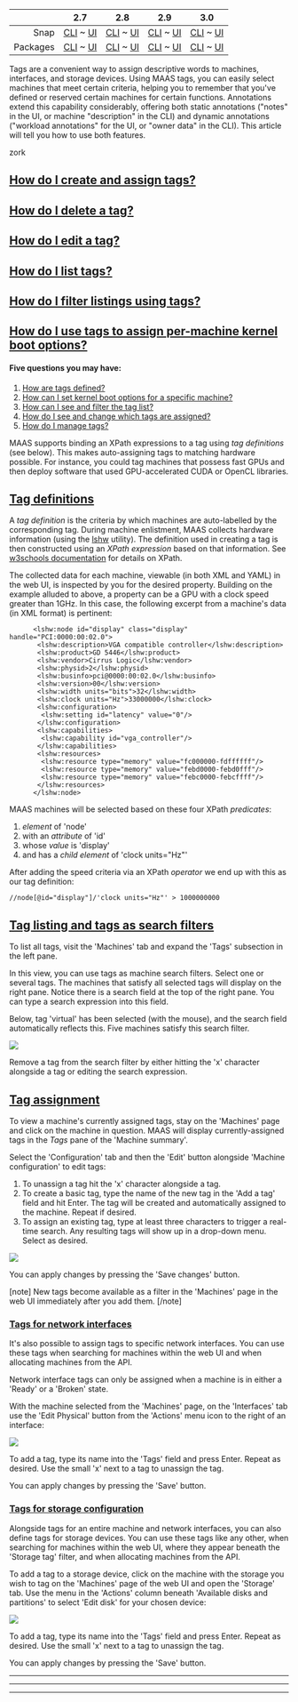 ||2.7|2.8|2.9|3.0|
|-----:|:-----:|:-----:|:-----:|:-----:|
Snap|[CLI](/t/maas-tags-snap-2-7-cli/2886) ~ [UI](/t/maas-tags-snap-2-7-ui/2887)|[CLI](/t/maas-tags-snap-2-8-cli/2888) ~ [UI](/t/maas-tags-snap-2-8-ui/2889)|[CLI](/t/maas-tags-snap-2-9-cli/2890) ~ [UI](/t/maas-tags-snap-2-9-ui/2891)|[CLI](/t/maas-tags-snap-3-0-cli/4021) ~ [UI](/t/maas-tags-snap-3-0-ui/4022)|
Packages|[CLI](/t/maas-tags-deb-2-7-cli/2892) ~ [UI](/t/maas-tags-deb-2-7-ui/2893)|[CLI](/t/maas-tags-deb-2-8-cli/2894) ~ [UI](/t/maas-tags-deb-2-8-ui/2895)|[CLI](/t/maas-tags-deb-2-9-cli/2896) ~ [UI](/t/maas-tags-deb-2-9-ui/2897)|[CLI](/t/maas-tags-deb-3-0-cli/4023) ~ [UI](/t/maas-tags-deb-3-0-ui/4024)|

Tags are a convenient way to assign descriptive words to machines, interfaces, and storage devices. Using MAAS tags, you can easily select machines that meet certain criteria, helping you to remember that you've defined or reserved certain machines for certain functions.  Annotations extend this capability considerably, offering both static annotations ("notes" in the UI, or machine "description" in the CLI) and dynamic annotations ("workload annotations" for the UI, or "owner data" in the CLI).   This article will tell you how to use both features.

<!-- snap-2-7-ui snap-2-8-ui snap-2-9-ui deb-2-7-ui deb-2-8-ui deb-2-9-ui snap-3-0-ui deb-3-0-ui 
This article will show you how to:

* [Work with tags](#heading--work-with-tags)
* [Work with annotations](#heading--work-with-annotations)

For convenience, each of the headings is hyperlinked for bookmarking.

<a href="#heading--work-with-tags"><h2 id="heading--work-with-tags">Work with tags</h2></a>

When working with tags, there are some universal rules that you need to follow:

1. Tag names can include any combination of alphabetic letters (a-zA-Z), numbers (0-9), dashes (-) and underscores (_).
2. Tag names can be a maximum of 256 characters in length.
3. Tag names *cannot* include spaces.

This section will show you how to:

* [Work with virtual/machine tags](#heading--work-with-virtual-slash-machine-tags)
* [Work with controller tags](#heading--work-with-controller-tags)
* [Work with device tags](#heading--work-with-device-tags)
* [Work with storage tags](#heading--work-with-storage-tags)
* [Work with network tags](#heading--work-with-network-tags)
* [Work with node tags](#heading--work-with-node-tags)

For convenience, each of the headings is hyperlinked for bookmarking.

<a href="#heading--work-with-virtual-slash-machine-tags"><h3 id="heading--work-with-virtual-slash-machine-tags">Work with virtual/machine tags</h3></a>

This section will show you how to:

* [Create tags with built-in kernel options](#heading--create-tags-with-built-in-kernel-options)
* [Create/assign machine tags](#heading--create-slash-assign-machine-tags)
* [Remove/delete machine tags](#heading--remove-slash-delete-machine-tags)
* [List virtual/machine tags](#heading--list-virtual-slash-machine-tags)
* [List VM host tags](#heading--list-virtual-machine-host-tags)
* [View virtual/machine tags](#heading--view-virtual-slash-machine-tags)
* [View VM host tags](#heading--view-virtual-machine-host-tags)

For convenience, each of the headings is hyperlinked for bookmarking.

<a href="#heading--create-tags-with-built-in-kernel-options"><h4 id="heading--create-tags-with-built-in-kernel-options">Create tags with built-in kernel options</h4></a>

To create tags with built-in kernel options, you must use the MAAS CLI.  See the section [link] in the CLI version of this article.

<a href="#heading--create-slash-assign-machine-tags"><h4 id="heading--create-slash-assign-machine-tags">Create/assign machine tags</h4></a>

<a href="#heading--remove-slash-delete-machine-tags"><h4 id="heading--remove-slash-delete-machine-tags">Remove/delete machine tags</h4></a>

<a href="#heading--list-virtual-slash-machine-tags"><h4 id="heading--list-virtual-slash-machine-tags">List virtual/machine tags</h4></a>

<a href="#heading--list-virtual-machine-host-tags"><h4 id="heading--list-virtual-machine-host-tags">List VM host tags</h4></a>

<a href="#heading--view-virtual-slash-machine-tags"><h4 id="heading--view-virtual-slash-machine-tags">View virtual/machine tags</h4></a>

<a href="#heading--view-virtual-machine-host-tags"><h4 id="heading--view-virtual-machine-host-tags">View VM host tags</h4></a>

<a href="#heading--work-with-controller-tags"><h3 id="heading--work-with-controller-tags">Work with controller tags</h3></a>

This section will show you how to:

* [Create/assign controller tags](#heading--create-slash-assign-controller-tags)
* [Remove/delete controller tags](#heading--remove-slash-delete-controller-tags)
* [List controller tags](#heading--list-controller-tags)
* [View controller tags](#heading--view-controller-tags)

For convenience, each of the headings is hyperlinked for bookmarking.

<a href="#heading--create-slash-assign-controller-tags"><h4 id="heading--create-slash-assign-controller-tags">Create/assign controller tags></h4></a>

<a href="#heading--remove-slash-delete-controller-tags"><h4 id="heading--remove-slash-delete-controller-tags">Remove/delete controller tags</h4></a>

<a href="#heading--list-controller-tags"><h4 id="heading--list-controller-tags">List controller tags</h4></a>

<a href="#heading--view-controller-tags"><h4 id="heading--view-controller-tags">View controller tags
</h4></a>

<a href="#heading--work-with-device-tags"><h3 id="heading--work-with-device-tags">Work with device tags</h3></a>

This section will show you how to:

* [Create/assign device tags](#heading--create-slash-assign-device-tags)
* [Remove/delete device tags](#heading--remove-slash-delete-device-tags)
* [List device tags](#heading--list-device-tags)
* [View device tags](#heading--view-device-tags)

For convenience, each of the headings is hyperlinked for bookmarking.

<a href="#heading--create-slash-assign-device-tags"><h4 id="heading--create-slash-assign-device-tags">Create/assign device tags></h4></a>

<a href="#heading--remove-slash-delete-device-tags"><h4 id="heading--remove-slash-delete-device-tags">Remove/delete device tags</h4></a>

<a href="#heading--list-device-tags"><h4 id="heading--list-device-tags">List device tags</h4></a>

<a href="#heading--view-device-tags"><h4 id="heading--view-device-tags">View device tags
</h4></a>

<a href="#heading--work-with-storage-tags"><h3 id="heading--work-with-storage-tags">Work with storage tags</h3></a>

This section will show you how to:

* [Work with block device tags](#heading--work-with-block-device-tags)
* [Work with partition tags](#heading--work-with-partition-tags)

For convenience, each of the headings is hyperlinked for bookmarking.

<a href="#heading--work-with-block-device-tags"><h4 id="heading--work-with-block-device-tags">Work with block device tags</h4></a>

This section will show you how to:

* [Create/assign block device tags](#heading--create-slash-assign-block-device-tags)
* [Remove/delete block device tags](#heading--remove-slash-delete-block-device-tags)
* [List block device tags](#heading--list-block-device-tags)
* [View block device tags](#heading--view-block-device-tags)

For convenience, each of the headings is hyperlinked for bookmarking.

<a href="#heading--create-slash-assign-block-device-tags"><h5 id="heading--create-slash-assign-block-device-tags">Create/assign block device tags</h5></a>

<a href="#heading--remove-slash-delete-block-device-tags"><h5 id="heading--remove-slash-delete-block-device-tags">Remove/delete block device tags</h5></a>

<a href="#heading--list-block-device-tags"><h5 id="heading--list-block-device-tags">List block device tags</h5></a>

<a href="#heading--view-block-device-tags"><h5 id="heading--view-block-device-tags">View block device tags</h5></a>

<a href="#heading--work-with-partition-tags"><h4 id="heading--work-with-partition-tags">Work with partition tags</h4></a>

This section will show you how to:

* [Create/assign partition tags](#heading--create-slash-assign-partition-tags)
* [Remove/delete partition tags](#heading--remove-slash-delete-partition-tags)
* [List partition tags](#heading--list-partition-tags)
* [View partition tags](#heading--view-partition-tags)

For convenience, each of the headings is hyperlinked for bookmarking.

<a href="#heading--create-slash-assign-partition-tags"><h5 id="heading--create-slash-assign-partition-tags">Create/assign partition tags</h5></a>

<a href="#heading--remove-slash-delete-partition-tags"><h5 id="heading--remove-slash-delete-partition-tags">Remove/delete partition tags</h5></a>

<a href="#heading--list-partition-tags"><h5 id="heading--list-partition-tags">List partition tags</h5></a>

<a href="#heading--view-partition-tags"><h5 id="heading--view-partition-tags">View partition tags</h5></a>

<a href="#heading--work-with-network-tags"><h3 id="heading--work-with-network-tags">Work with network tags</h3></a>

This section will show you how to:

* [Create/assign network interface tags](#heading--create-slash-assign-network-interface-tags)
* [Remove/delete network interface tags](#heading--remove-slash-delete-network-interface-tags)
* [List network interface tags](#heading--list-network-interface-tags)
* [View network interface tags](#heading--view-network-interface-tags)

For convenience, each of the headings is hyperlinked for bookmarking.

<a href="#heading--create-slash-assign-network-interface-tags"><h4 id="heading--create-slash-assign-network-interface-tags">Create/assign network interface tags</h4></a>

<a href="#heading--remove-slash-delete-network-interface-tags"><h4 id="heading--remove-slash-delete-network-interface-tags">Remove/delete network interface tags</h4></a>

<a href="#heading--list-network-interface-tags"><h4 id="heading--list-network-interface-tags">List network interface tags</h4></a>

<a href="#heading--view-network-interface-tags"><h4 id="heading--view-network-interface-tags">View network interface tags</h4></a>

<a href="#heading--work-with-node-tags"><h3 id="heading--work-with-node-tags">Work with node tags</h3></a>

You can only manipulate node tags via the MAAS CLI.  Please see the [CLI version](link) of this page for details.

<a href="#heading--work-with-annotations"><h2 id="heading--work-with-annotations">Work with annotations</h2></a>

This section will show you how to:

* [Work with static annotations](#heading--work-with-static-annotations)
* [Work with dynamic (workload) annotations](#heading--work-with-dynamic-workload-annotations)

For convenience, each of the headings is hyperlinked for bookmarking.

<a href="#heading--work-with-static-annotations"><h3 id="heading--work-with-static-annotations">Work with static annotations</h3></a>

Static annotations are referred to as "Notes" in the MAAS Web UI.  This section will teach you how to:

* [Add/assign static annotations (notes) to machines](#heading--add-slash-assign-notes-to-machines)
* [Remove/delete static annotations (notes) from machines](#heading--remove-slash-delete-notes-from-machines)
* [View static annotations (notes) for a machine](#heading--view-notes-for-a-machine)
* [List static annotations (notes) for machines](#heading--list-notes-for-machines)

For convenience, each of the headings is hyperlinked for bookmarking.


<a href="#heading--add-slash-assign-notes-to-machines"><h4 id="heading--add-slash-assign-notes-to-machines">Add/assign static annotations (notes) to machines</h4></a>

<a href="#heading--remove-slash-delete-notes-from-machines"><h4 id="heading--remove-slash-delete-notes-from-machines">Remove/delete static annotations (notes) from machines</h4></a>

<a href="#heading--view-notes-for-a-machine"><h4 id="heading--view-notes-for-a-machine">View static annotations (notes) for a machine</h4></a>

<a href="#heading--list-notes-for-machines"><h4 id="heading--list-notes-for-machines">List static annotations (notes) for machines</h4></a>

You can only list static annotations for multiple machines using the MAAS CLI. Please refer to the [MAAS CLI] version of this page for details.

snap-2-7-ui snap-2-8-ui snap-2-9-ui deb-2-7-ui deb-2-8-ui deb-2-9-ui snap-3-0-ui deb-3-0-ui  -->

<!-- snap-2-7-ui snap-2-8-ui snap-2-9-ui deb-2-7-ui deb-2-8-ui deb-2-9-ui 
<a href="#heading--work-with-dynamic-workload-annotations"><h3 id="heading--work-with-dynamic-workload-annotations">Work with dynamic (workload) annotations</h3></a>

Dynamic (workload) annotations are only available in the CLI.  See the [CLI version of this page](link) for detailed instructions.
 snap-2-7-ui snap-2-8-ui snap-2-9-ui deb-2-7-ui deb-2-8-ui deb-2-9-ui -->

<!-- snap-3-0-ui snap-3-0-ui
<a href="#heading--work-with-dynamic-workload-annotations"><h3 id="heading--work-with-dynamic-workload-annotations">Work with dynamic (workload) annotations</h3></a>
 snap-3-0-ui snap-3-0-ui -->


<!-- snap-2-7-cli snap-2-8-cli snap-2-9-cli deb-2-7-cli deb-2-8-cli deb-2-9-cli snap-3-0-cli deb-3-0-cli 
This article will show you how to:

* [Work with tags](#heading--work-with-tags)
* [Work with annotations](#heading--work-with-annotations)

Please see the explanation, tec ref, tutorial, etc....
For convenience, each of the headings is hyperlinked for bookmarking.

<a href="#heading--work-with-tags"><h2 id="heading--work-with-tags">Work with tags</h2></a>

With the MAAS CLI, creating and assigning tags are two distinct operations -- unlike the UI, where they are essentially part of the same operation.  On the other hand, the CLI affords more flexilibity, as it's possible to add tags to some entities and remove them from others in the same command line invocation.

When working with tags, there are some universal rules that you need to follow:

1. Tag names can include any combination of alphabetic letters (a-zA-Z), numbers (0-9), dashes (-) and underscores (_).
2. Tag names can be a maximum of 256 characters in length.
3. Tag names *cannot* include spaces.

This section will show you how to:

* [Work with machine tags](#heading--work-with-machine-tags)
* [Work with virtual machine tags](#heading--work-with-virtual-machine-tags)
* [Work with region controller tags](#heading--work-with-region-controller-tags)
* [Work with rack controller tags](#heading--work-with-rack-controller-tags)
* [Work with device tags](#heading--work-with-device-tags)
* [Work with storage tags](#heading--work-with-storage-tags)
* [Work with network tags](#heading--work-with-network-tags)
* [Work with node tags](#heading--work-with-node-tags)

For convenience, each of the headings is hyperlinked for bookmarking.

<a href="#heading--work-with-machine-tags"><h3 id="heading--work-with-machine-tags">Work with machine tags</h3></a>

This section will show you how to:

* [Create machine tags](#heading--create-machine-tags)
* [Create machine tags with built-in kernel options](#heading--create-machine-tags-with-kernel-options)
* [Assign machine tags to machines](#heading--assign-machine-tags-to-machines)
* [Remove machine tags from machines](#heading--remove-machine-tags-from-machines)
* [List machine tags for many machines](#heading--list-machine-tags-for-many-machines)
* [View machine tags for one machine](#heading--view-machine-tags)

For convenience, each of the headings is hyperlinked for bookmarking.

<a href="#heading--create-machine-tags)"><h4 id="heading--create-machine-tags)">Create machine tags</h4></a>

You can create a machine MAAS tag with the following command:

```bash
maas $PROFILE tags create name=$NAME
```

This command has [additional options](/t/maas-projects-tech-ref/nnnn#heading--create-machine-tags).

<a href="#heading--create-machine-tags-with-kernel-options)"><h4 id="heading--create-machine-tags-with-kernel-options)">Create machine tags with built-in kernel options</h4></a>

To specify [kernel boot options](/t/maas-projects-tech-reference/nnnn#heading--tags-and-kernel-parameters) for an individual machine, first create a tag:

``` bash
maas $PROFILE tags create name='$TAG_NAME' \
    comment='$COMMENT' kernel_opts='$KERNEL_OPTIONS'
```

For example:

``` bash
maas $PROFILE tags create name='nomodeset' \
    comment='nomodeset kernel option' kernel_opts='nomodeset vga'
```

You will then [assign the tag](#heading--assign-machine-tags-to-machines) to one or more machines.

<a href="#heading--assign-machine-tags-to-machines"><h4 id="heading--assign-machine-tags-to-machines">Assign machine tags to machines</h4></a>

To assign a tag to a machine, use the `update-nodes` command of the `tag` object, like this:

``` bash
maas $PROFILE tag update-nodes $TAG_NAME add=$SYSTEM_ID
```

You can add tags to more than one machine by specifying more than one `add=` clause:

``` bash
maas $PROFILE tag update-nodes $TAG_NAME add=$SYSTEM_ID1 add=$SYSTEM_ID2
```

You can also add and remove tags in the same invocation:

``` bash
maas $PROFILE tag update-nodes $TAG_NAME add=$SYSTEM_ID1 remove=$SYSTEM_ID2
```

This command has [additional options, examples, and specific error messages](/t/maas-projects-tech-reference/nnnn#tag-update-nodes).

<a href="#heading--remove-machine-tags-from-machines"><h4 id="heading--remove-machine-tags-from-machines">Remove machine tags from machines</h4></a>

To remove a tag to a machine, use the `update-nodes` command of the `tag` object, like this:

``` bash
maas $PROFILE tag update-nodes $TAG_NAME remove=$SYSTEM_ID
```

You can remove the tag to more than one machine by specifying more than one `remove=` clause:

``` bash
maas $PROFILE tag update-nodes $TAG_NAME remove=$SYSTEM_ID1 remove=$SYSTEM_ID2
```

You can also add and remove tags in the same invocation:

``` bash
maas $PROFILE tag update-nodes $TAG_NAME remove=$SYSTEM_ID1 add=$SYSTEM_ID2
```

This command has [additional options, examples, and specific error messages](/t/maas-projects-tech-reference/nnnn#tag-update-nodes).

<a href="#heading--list-machine-tags-for-many-machines"><h4 id="heading--list-machine-tags-for-many-machines">List machine tags for many machines</h4></a>

To list machine tags for multiple machines:

```bash
maas admin machines read | jq -r '(["hostname","sysid","machine_tags"]|(.,map(length*"-"))),(.[]|[.hostname,.system_id,.tag_names[]]) | @tsv' | column -t
```

<a href="#heading--view-machine-tags"><h4 id="heading--view-machine-tags">View machine tags for one machine</h4></a>

To view the machine tags for one machine, enter the following command:

```bash
maas admin machine read xn8taa | jq -r '(["hostname","sysid","machine_tags"]|(.,map(length*"-"))),([.hostname,.system_id,.tag_names[]]) | @tsv' | column -t
```

<a href="#heading--work-with-virtual-machine-tags"><h3 id="heading--work-with-virtual-machine-tags">Work with virtual machine tags</h3></a>

<a href="#heading--work-with-region-controller-tags"><h3 id="heading--work-with-region-controller-tags">Work with region controller tags</h3></a>

<a href="#heading--work with-rack-controller-tags"><h3 id="heading--work with-rack-controller-tags">Work with rack controller tags</h3></a>

<a href="#heading--work-with-device-tags"><h3 id="heading--work-with-device-tags">Work with device tags</h3></a>

This section will show you how to:

* [Create/assign device tags](#heading--create-slash-assign-device-tags)
* [Remove/delete device tags](#heading--remove-slash-delete-device-tags)
* [List device tags](#heading--list-device-tags)
* [View device tags](#heading--view-device-tags)

For convenience, each of the headings is hyperlinked for bookmarking.

<a href="#heading--create-slash-assign-device-tags"><h4 id="heading--create-slash-assign-device-tags">Create/assign device tags></h4></a>

<a href="#heading--remove-slash-delete-device-tags"><h4 id="heading--remove-slash-delete-device-tags">Remove/delete device tags</h4></a>

<a href="#heading--list-device-tags"><h4 id="heading--list-device-tags">List device tags</h4></a>

<a href="#heading--view-device-tags"><h4 id="heading--view-device-tags">View device tags
</h4></a>

<a href="#heading--work-with-storage-tags"><h3 id="heading--work-with-storage-tags">Work with storage tags</h3></a>


This section will show you how to:

* [Work with block device tags](#heading--work-with-block-device-tags)
* [Work with partition tags](#heading--work-with-partition-tags)

For convenience, each of the headings is hyperlinked for bookmarking.

<a href="#heading--work-with-block-device-tags"><h4 id="heading--work-with-block-device-tags">Work with block device tags</h4></a>

This section will show you how to:

* [Create/assign block device tags](#heading--create-slash-assign-block-device-tags)
* [Remove/delete block device tags](#heading--remove-slash-delete-block-device-tags)
* [List block device tags](#heading--list-block-device-tags)
* [View block device tags](#heading--view-block-device-tags)

For convenience, each of the headings is hyperlinked for bookmarking.

<a href="#heading--create-slash-assign-block-device-tags"><h5 id="heading--create-slash-assign-block-device-tags">Create/assign block device tags</h5></a>

<a href="#heading--remove-slash-delete-block-device-tags"><h5 id="heading--remove-slash-delete-block-device-tags">Remove/delete block device tags</h5></a>

<a href="#heading--list-block-device-tags"><h5 id="heading--list-block-device-tags">List block device tags</h5></a>

<a href="#heading--view-block-device-tags"><h5 id="heading--view-block-device-tags">View block device tags</h5></a>

<a href="#heading--work-with-partition-tags"><h4 id="heading--work-with-partition-tags">Work with partition tags</h4></a>

This section will show you how to:

* [Create/assign partition tags](#heading--create-slash-assign-partition-tags)
* [Remove/delete partition tags](#heading--remove-slash-delete-partition-tags)
* [List partition tags](#heading--list-partition-tags)
* [View partition tags](#heading--view-partition-tags)

For convenience, each of the headings is hyperlinked for bookmarking.

<a href="#heading--create-slash-assign-partition-tags"><h5 id="heading--create-slash-assign-partition-tags">Create/assign partition tags</h5></a>

<a href="#heading--remove-slash-delete-partition-tags"><h5 id="heading--remove-slash-delete-partition-tags">Remove/delete partition tags</h5></a>

<a href="#heading--list-partition-tags"><h5 id="heading--list-partition-tags">List partition tags</h5></a>

<a href="#heading--view-partition-tags"><h5 id="heading--view-partition-tags">View partition tags</h5></a>

<a href="#heading--work-with-network-tags"><h3 id="heading--work-with-network-tags">Work with network tags</h3></a>

This section will show you how to:

* [Create/assign network interface tags](#heading--create-slash-assign-network-interface-tags)
* [Remove/delete network interface tags](#heading--remove-slash-delete-network-interface-tags)
* [List network interface tags](#heading--list-network-interface-tags)
* [View network interface tags](#heading--view-network-interface-tags)

For convenience, each of the headings is hyperlinked for bookmarking.

<a href="#heading--create-slash-assign-network-interface-tags"><h4 id="heading--create-slash-assign-network-interface-tags">Create/assign network interface tags</h4></a>

<a href="#heading--remove-slash-delete-network-interface-tags"><h4 id="heading--remove-slash-delete-network-interface-tags">Remove/delete network interface tags</h4></a>

<a href="#heading--list-network-interface-tags"><h4 id="heading--list-network-interface-tags">List network interface tags</h4></a>

<a href="#heading--view-network-interface-tags"><h4 id="heading--view-network-interface-tags">View network interface tags</h4></a>

<a href="#heading--work-with-node-tags"><h3 id="heading--work-with-node-tags">Work with node tags</h3></a>

This section will show you how to:

* [Create/assign node tags](#heading--create-slash-assign-node-tags)
* [Remove/delete node tags](#heading--remove-slash-delete-node-tags)
* [List node tags](#heading--list-node-tags)
* [View node tags](#heading--view-node-tags)

For convenience, each of the headings is hyperlinked for bookmarking.

<a href="#heading--create-slash-assign-node-tags"><h4 id="heading--create-slash-assign-node-tags">Create/assign node tags</h4></a>

<a href="#heading--remove-slash-delete-node-tags"><h4 id="heading--remove-slash-delete-node-tags">Remove/delete node tags</h4></a>

<a href="#heading--list-node-tags"><h4 id="heading--list-node-tags">List node tags</h4></a>

<a href="#heading--view-node-tags"><h4 id="heading--view-node-tags">View node tags</h4></a>

<a href="#heading--work-with-annotations"><h2 id="heading--work-with-annotations">Work with annotations</h2></a>

This section will show you how to:

* [Work with static annotations](#heading--work-with-static-annotations)
* [Work with dynamic (workload) annotations](#heading--work-with-dynamic-workload-annotations)

For convenience, each of the headings is hyperlinked for bookmarking.

<a href="#heading--work-with-static-annotations"><h3 id="heading--work-with-static-annotations">Work with static annotations</h3></a>

Static annotations are referred to as the machine "description" in the MAAS CLI.  This section will teach you how to:

* [Add/assign static annotations (notes) to machines](#heading--add-slash-assign-notes-to-machines)
* [Remove/delete static annotations (notes) from machines](#heading--remove-slash-delete-notes-from-machines)
* [View static annotations (notes) for a machine](#heading--view-notes-for-a-machine)
* [List static annotations (notes) for machines](#heading--list-notes-for-machines)

For convenience, each of the headings is hyperlinked for bookmarking.

<a href="#heading--add-slash-assign-notes-to-machines"><h4 id="heading--add-slash-assign-notes-to-machines">Add/assign static annotations (notes) to machines</h4></a>

<a href="#heading--remove-slash-delete-notes-from-machines"><h4 id="heading--remove-slash-delete-notes-from-machines">Remove/delete static annotations (notes) from machines</h4></a>

<a href="#heading--view-notes-for-a-machine"><h4 id="heading--view-notes-for-a-machine">View static annotations (notes) for a machine</h4></a>

<a href="#heading--list-notes-for-machines"><h4 id="heading--list-notes-for-machines">List static annotations (notes) for machines</h4></a>

<a href="#heading--work-with-dynamic-workload-annotations"><h3 id="heading--work-with-dynamic-workload-annotations">Work with dynamic (workload) annotations</h3></a>

snap-2-7-cli snap-2-8-cli snap-2-9-cli deb-2-7-cli deb-2-8-cli deb-2-9-cli snap-3-0-cli deb-3-0-cli  -->


zork

<a href="#heading--create-a-tag"><h2 id="heading--create-a-tag">How do I create and assign tags?</h2></a>

<!-- snap-2-7-cli snap-2-8-cli snap-2-9-cli deb-2-7-cli deb-2-8-cli deb-2-9-cli snap-3-0-cli deb-3-0-cli



<a href="#heading--cli-assign-machine-tag"><h3 id="heading--cli-assign-machine-tag">How do I assign a tag to a machine?</h3></a>

If you want to assign a tag, you can do so with this CLI command:

```
maas $PROFILE tag update-nodes $TAG_NAME key=$VALUE
```


<a href="#heading--cli-assign-block-device-tag"><h3 id="heading--cli-assign-block-device-tag">How do I assign a tag to a block device?</h3></a>


<a href="#heading--cli-assign-partition-tag"><h3 id="heading--cli-assign-partition-tag">How do I assign a tag to a partition?</h3></a>

<a href="#heading--cli-assign-vm-host-tag"><h3 id="heading--cli-assign-vm-host-tag">How do I assign a tag to a machine?</h3></a>

<a href="#heading--cli-assign-interface-tag"><h3 id="heading--cli-assign-interface-tag">How do I assign a tag to a network interface?</h3></a>

<a href="#heading--remove-a-tag"><h2 id="heading--remove-a-tag">How do I remove a tag from a node?</h2></a>

snap-2-7-cli snap-2-8-cli snap-2-9-cli deb-2-7-cli deb-2-8-cli deb-2-9-cli snap-3-0-cli deb-3-0-cli -->

<!-- snap-2-7-ui snap-2-8-ui snap-2-9-ui deb-2-7-ui deb-2-8-ui deb-2-9-ui snap-3-0-ui deb-3-0-ui 
There are several types of tags available to create (and simultaneously assign) via the MAAS UI.  These include machine tags, storage configuration tags, network interface tags, and device tags.  The following section will provide instructions on how you can assign these various tags in your MAAS instance.

#### Five questions you may have

1. [How do I create and assign any tag, in general?](#heading--create-assign-tag-general)
2. [How do I create and assign a tag to a machine?](#heading--create-assign-machine-tag)
3. [How do I create and assign a tag to a storage configuration?](#heading--create-assign-storage-tag)
4. [How do I create and assign a tag to a network interface?](#heading--create-assign-interface-tag)
5. [How do I create and assign a tag to a device?](#heading--create-assign-device-tag)

<a href="#heading--create-assign-tag-general"><h2 id="heading--create-assign-tag-general">How do I create and assign any tag, in general?</h2></a>

1. Place the cursor in the "Tags" box, wherever it is located on the screen, and type the name of the new tag:

<a href="https://discourse.maas.io/uploads/default/original/2X/7/7be5f2bebbba9a09f70a7dea092d091ef45228e2.png" target = "_blank"><img src="https://discourse.maas.io/uploads/default/original/2X/7/7be5f2bebbba9a09f70a7dea092d091ef45228e2.png"></a>

Note that tag names can include any combination of alphabetic letters (a-zA-Z), numbers (0-9), dashes (-) and underscores (_), and be a maximum of 256 characters in length. Note that tag names <b>cannot</b> include spaces. A dropdown autocomplete menu appears when you enter this box, and narrows down the autocomplete list as you type.

2. Hit the return key to add the new tag:

<a href="https://discourse.maas.io/uploads/default/original/2X/3/3d151d772aae0f8688d0a40e71cfb3c97bc6e8fc.png" target = "_blank"><img src="https://discourse.maas.io/uploads/default/original/2X/3/3d151d772aae0f8688d0a40e71cfb3c97bc6e8fc.png"></a>

Note that the autocomplete list will re-appear after you've entered the tag, in case you'd like to enter another tag.

3. When you're done, click on the appropriate completion button to complete the operation.

Note that the tag you just entered will now be added to the tag autocomplete list, in alphabetical order, for re-use with other machines.

<a href="#heading--create-another-tag"><h3 id="heading--create-another-tag">Adding a tag by selecting an existing one</h3></a>

If you start typing in the "Tags" box, and you see either (1) that the tag you want is already created, or (2) that you'd prefer to apply one that's already been created, just click on that tag to add it to the current machine.

You can assign as many tags as you want, as long as they conform to the [tag name rules](#heading--tag-name-rules).  Don't forget to click on the completion button to complete the operation.  

<a href="#heading--create-assign-machine-tag"><h2 id="heading--create-assign-machine-tag">How do I create and assign a tag to a machine?</h2></a>

If you want to create a new tag, and simultaneously assign it to a machine, use the following steps:

1. Go to the machine list and select the machine you're interested in modifying, by checking the box next to the machine name:

<a href="https://discourse.maas.io/uploads/default/original/2X/8/86ee8529206fcfa297865198a55b976e1002b6bf.png" target = "_blank"><img src="https://discourse.maas.io/uploads/default/original/2X/8/86ee8529206fcfa297865198a55b976e1002b6bf.png"></a>

2. Select the "Take action" dropdown menu and select "Tag":

<a href="https://discourse.maas.io/uploads/default/original/2X/f/f77f19b7aef9f880c12a4d710b91cc3abdc03154.png" target = "_blank"><img src="https://discourse.maas.io/uploads/default/original/2X/f/f77f19b7aef9f880c12a4d710b91cc3abdc03154.png"></a>

3. Create and/or assign the desired tag, as described in the [general tagging procedure](#heading--create-assign-tag-general) above.

4. Don't forget to hit the "Tag machine" button when you're done, to apply your changes to the machine.

<a href="#heading--tag-multiple-machines"><h3 id="heading--tag-multiple-machines">Tagging multiple machines at once</h3></a>

In the first step of the above procedure, you can select more than one machine:

<a href="https://discourse.maas.io/uploads/default/original/2X/0/0c04973e76012c780035a4ea11a588f341148445.png" target = "_blank"><img src="https://discourse.maas.io/uploads/default/original/2X/0/0c04973e76012c780035a4ea11a588f341148445.png"></a>

Any tags you add in the "Tags" box will be applied to all selected machines, as noted by the change in the "Tag machine" button:

<a href="https://discourse.maas.io/uploads/default/original/2X/a/a503261eb7faa17478b09aa70f48f838b4b0fb87.png" target = "_blank"><img src="https://discourse.maas.io/uploads/default/original/2X/a/a503261eb7faa17478b09aa70f48f838b4b0fb87.png"></a>

Other than the scope of the transaction (e.g., tagging three machines, in this case), everything else about this operation remains the same as that for one tag, above.

<a href="#heading--create-assign-storage-tag"><h2 id="heading--create-assign-storage-tag">How do I create and assign a tag to a storage configuration?</h2></a>

If you want to assign a tag to a storage configuration, follow this process:

1. Go to the machine listing and click on the name of the machine -- the one that contains the storage configuration that you want to tag:

<a href="https://discourse.maas.io/uploads/default/original/2X/1/1030782316875c112b9e56586a79478a566fe33a.png" target = "_blank"><img src="https://discourse.maas.io/uploads/default/original/2X/1/1030782316875c112b9e56586a79478a566fe33a.png"></a>

2. Select the "Storage" tab in the individual machine listing:

<a href="https://discourse.maas.io/uploads/default/original/2X/9/9dc953000f245311b4e3f4751adb1d2973d0fe38.png" target = "_blank"><img src="https://discourse.maas.io/uploads/default/original/2X/9/9dc953000f245311b4e3f4751adb1d2973d0fe38.png"></a>

3. Look for the section labeled "Available disks and partitions" (if there isn't one, you can't assign any storage tags for this machine):

<a href="https://discourse.maas.io/uploads/default/original/2X/0/0b78891d0933af01489304c778c6168f2c6776f9.png" target = "_blank"><img src="https://discourse.maas.io/uploads/default/original/2X/0/0b78891d0933af01489304c778c6168f2c6776f9.png"></a>

4. For an individual logical volume or physical disk, choose the dropdown under "ACTIONS" on the end of the correct row, and select the relevant "Edit..." choice:

<a href="https://discourse.maas.io/uploads/default/original/2X/0/0b78891d0933af01489304c778c6168f2c6776f9.png" target = "_blank"><img src="https://discourse.maas.io/uploads/default/original/2X/0/0b78891d0933af01489304c778c6168f2c6776f9.png"></a>

Note that you can't add tags to volume groups or other storage collections.

5.  In the dialog which pops up, enter the desired tags in the Tags field, as described in the [general tagging procedure](#heading--create-assign-tag-general) above.

You can assign as many tags as you want, within the constraints that tag names can include any combination of alphabetic letters (a-zA-Z), numbers (0-9), dashes (-) and underscores (_); can be a maximum of 256 characters in length; and <b>cannot</b> include spaces.

6. When you're done, be sure to click the "Save" button to apply your changes to the machine.

<a href="#heading--create-assign-interface-tag"><h2 id="heading--create-assign-interface-tag">How do I create and assign a tag to a network interface?</h2></a>

To assign a tag to a network interface, use the following procedure:

1. Go to the machine list and select the machine where that interface resides, by clicking on that machine's name:

<a href="https://discourse.maas.io/uploads/default/original/2X/1/1030782316875c112b9e56586a79478a566fe33a.png" target = "_blank"><img src="https://discourse.maas.io/uploads/default/original/2X/1/1030782316875c112b9e56586a79478a566fe33a.png"></a>

2. Click on the "Network" tab:

<a href="https://discourse.maas.io/uploads/default/original/2X/9/9aebbe5708683d937c682e64e22c72d537629cf8.png" target = "_blank"><img src="https://discourse.maas.io/uploads/default/original/2X/9/9aebbe5708683d937c682e64e22c72d537629cf8.png"></a>

3. Choose the interface you'd like to tag, by select the checkbox next to its name:

<a href="https://discourse.maas.io/uploads/default/original/2X/f/fb2fb338372ac16229dd9acf00aae545660865f2.png" target = "_blank"><img src="https://discourse.maas.io/uploads/default/original/2X/f/fb2fb338372ac16229dd9acf00aae545660865f2.png"></a>

The checkbox isn't strictly needed to apply the tag, but it helps prevent you from choosing the wrong one when multiple interfaces are available.

4. Select the dropdown under "ACTIONS" at the end of the row, and select "Edit Physical" to edit the parameters of the physical interface:

<a href="https://discourse.maas.io/uploads/default/original/2X/8/8694d71a49ae8171ac2088005af8b71101894abb.png" target = "_blank"><img src="https://discourse.maas.io/uploads/default/original/2X/8/8694d71a49ae8171ac2088005af8b71101894abb.png"></a>

5. Edit the "Tags" field as desired, as described in the [general tagging procedure](#heading--create-assign-tag-general) above.

6. Be sure to select the "Tag machine" button to apply your changes to the interface for that machine.

Note that different machines may have the same physical interface name, but different MAC addresses, so it's not typical that interface tags carry over from one machine to the next -- so autocomplete menus will be sparse or non-existent most of the time for these tag types.

<a href="#heading--create-assign-device-tag"><h2 id="heading--create-assign-device-tag">How do I create and assign a tag to a device?</h2></a>

To add a tag to a device, follow this procedure:

1. Select the "Devices" tab; it may be in a dropdown labeled "Hardware," if your browser window is not very large:

<a href="https://discourse.maas.io/uploads/default/original/2X/2/22b17d4827f82c103e958205011ca13934fe2f3f.png" target = "_blank"><img src="https://discourse.maas.io/uploads/default/original/2X/2/22b17d4827f82c103e958205011ca13934fe2f3f.png"></a>

2. Select the device you'd like to tag, by clicking on its name:

<a href="https://discourse.maas.io/uploads/default/original/2X/9/94717b99a4cea205099e3fdfd492daefe683e68d.png" target = "_blank"><img src="https://discourse.maas.io/uploads/default/original/2X/9/94717b99a4cea205099e3fdfd492daefe683e68d.png"></a>

3. In the "Tags" card, select the "Edit" link, or choose the "Configuration" tab under the device name:

<a href="https://discourse.maas.io/uploads/default/original/2X/9/901e7bd556f26560e44b4b74c41b506399e86375.png" target = "_blank"><img src="https://discourse.maas.io/uploads/default/original/2X/9/901e7bd556f26560e44b4b74c41b506399e86375.png"></a>

4. Select the "Edit" button on the "Configuration" tab which comes up:

<a href="https://discourse.maas.io/uploads/default/original/2X/d/d80039410bfeba4b6feb35490ccf82b3be80904f.png" target = "_blank"><img src="https://discourse.maas.io/uploads/default/original/2X/d/d80039410bfeba4b6feb35490ccf82b3be80904f.png"></a>

5. Edit the "Tags" field, as explained in the [general tagging procedure](#heading--create-assign-tag-general) above.

6. Be sure to hit the "Save changes" button to apply your changes to the device.

<a href="#heading--remove-a-tag"><h2 id="heading--remove-a-tag">How do I remove a tag from a node?</h2></a>

snap-2-7-ui snap-2-8-ui snap-2-9-ui deb-2-7-ui deb-2-8-ui deb-2-9-ui snap-3-0-ui deb-3-0-ui  -->


<a href="#heading--delete-a-tag"><h2 id="heading--delete-a-tag">How do I delete a tag?</h2></a>

<a href="#heading--edit-a-tag"><h2 id="heading--edit-a-tag">How do I edit a tag?</h2></a>

<a href="#heading--list-tags"><h2 id="heading--list-tags">How do I list tags?</h2></a>

<a href="#heading--filter-listings-using-tags"><h2 id="heading--filter-listings-using-tags">How do I filter listings using tags?</h2></a>

<a href="#heading--assign-per-machine-kernel-boot-options"><h2 id="heading--assign-per-machine-kernel-boot-options">How do I use tags to assign per-machine kernel boot options?</h2></a>


#### Five questions you may have:


<!-- deb-2-7-ui
1. [How are tags defined?](#heading--tag-definitions)
2. [How can I set kernel boot options for a specific machine?](/t/maas-tags-deb-2-7-cli/2892#heading--per-node-kernel-boot-options)
3. [How can I see and filter the tag list?](#heading--tag-listing-and-tags-as-search-filters)
4. [How do I see and change which tags are assigned?](#heading--tag-assignment)
5. [How do I manage tags?](#heading--tag-management)
 deb-2-7-ui -->

<!-- deb-2-8-ui
1. [How are tags defined?](#heading--tag-definitions)
2. [How can I set kernel boot options for a specific machine?](/t/maas-tags-deb-2-8-cli/2894#heading--per-node-kernel-boot-options)
3. [How can I see and filter the tag list?](#heading--tag-listing-and-tags-as-search-filters)
4. [How do I see and change which tags are assigned?](#heading--tag-assignment)
5. [How do I manage tags?](#heading--tag-management)
 deb-2-8-ui -->

1. [How are tags defined?](#heading--tag-definitions)
2. [How can I set kernel boot options for a specific machine?](/t/maas-tags-deb-2-9-cli/2896#heading--per-node-kernel-boot-options)
3. [How can I see and filter the tag list?](#heading--tag-listing-and-tags-as-search-filters)
4. [How do I see and change which tags are assigned?](#heading--tag-assignment)
5. [How do I manage tags?](#heading--tag-management)

<!-- snap-2-7-ui
1. [How are tags defined?](#heading--tag-definitions)
2. [How can I set kernel boot options for a specific machine?](/t/maas-tags-snap-2-7-cli/2886#heading--per-node-kernel-boot-options)
3. [How can I see and filter the tag list?](#heading--tag-listing-and-tags-as-search-filters)
4. [How do I see and change which tags are assigned?](#heading--tag-assignment)
5. [How do I manage tags?](#heading--tag-management)
 snap-2-7-ui -->

<!-- snap-2-8-ui
1. [How are tags defined?](#heading--tag-definitions)
2. [How can I set kernel boot options for a specific machine?](/t/maas-tags-snap-2-8-cli/2888#heading--per-node-kernel-boot-options)
3. [How can I see and filter the tag list?](#heading--tag-listing-and-tags-as-search-filters)
4. [How do I see and change which tags are assigned?](#heading--tag-assignment)
5. [How do I manage tags?](#heading--tag-management)
 snap-2-8-ui -->

<!-- snap-2-9-ui
1. [How are tags defined?](#heading--tag-definitions)
2. [How can I set kernel boot options for a specific machine?](/t/maas-tags-snap-2-9-cli/2890#heading--per-node-kernel-boot-options)
3. [How can I see and filter the tag list?](#heading--tag-listing-and-tags-as-search-filters)
4. [How do I see and change which tags are assigned?](#heading--tag-assignment)
5. [How do I manage tags?](#heading--tag-management)
 snap-2-9-ui -->

MAAS supports binding an XPath expressions to a tag using *tag definitions* (see below). This makes auto-assigning tags to matching hardware possible. For instance, you could tag machines that possess fast GPUs and then deploy software that used GPU-accelerated CUDA or OpenCL libraries.

<a href="#heading--tag-definitions"><h2 id="heading--tag-definitions">Tag definitions</h2></a>

A *tag definition* is the criteria by which machines are auto-labelled by the corresponding tag. During machine enlistment, MAAS collects hardware information (using the [lshw](http://ezix.org/project/wiki/HardwareLiSter) utility). The definition used in creating a tag is then constructed using an *XPath expression* based on that information. See [w3schools documentation](https://www.w3schools.com/xml/xpath_intro.asp) for details on XPath.

The collected data for each machine, viewable (in both XML and YAML) in the web UI, is inspected by you for the desired property. Building on the example alluded to above, a property can be a GPU with a clock speed greater than 1GHz. In this case, the following excerpt from a machine's data (in XML format) is pertinent:

``` nohighlight
      <lshw:node id="display" class="display" handle="PCI:0000:00:02.0">
       <lshw:description>VGA compatible controller</lshw:description>
       <lshw:product>GD 5446</lshw:product>
       <lshw:vendor>Cirrus Logic</lshw:vendor>
       <lshw:physid>2</lshw:physid>
       <lshw:businfo>pci@0000:00:02.0</lshw:businfo>
       <lshw:version>00</lshw:version>
       <lshw:width units="bits">32</lshw:width>
       <lshw:clock units="Hz">33000000</lshw:clock>
       <lshw:configuration>
        <lshw:setting id="latency" value="0"/>
       </lshw:configuration>
       <lshw:capabilities>
        <lshw:capability id="vga_controller"/>
       </lshw:capabilities>
       <lshw:resources>
        <lshw:resource type="memory" value="fc000000-fdffffff"/>
        <lshw:resource type="memory" value="febd0000-febd0fff"/>
        <lshw:resource type="memory" value="febc0000-febcffff"/>
       </lshw:resources>
      </lshw:node>
```

MAAS machines will be selected based on these four XPath *predicates*:

1.   *element* of 'node'
2.   with an *attribute* of 'id'
3.   whose *value* is 'display'
4.   and has a *child element* of 'clock units="Hz"'

After adding the speed criteria via an XPath *operator* we end up with this as our tag definition:

``` nohighlight
//node[@id="display"]/'clock units="Hz"' > 1000000000
```

<a href="#heading--tag-listing-and-tags-as-search-filters"><h2 id="heading--tag-listing-and-tags-as-search-filters">Tag listing and tags as search filters</h2></a>

To list all tags, visit the 'Machines' tab and expand the 'Tags' subsection in the left pane.

In this view, you can use tags as machine search filters. Select one or several tags. The machines that satisfy all selected tags will display on the right pane. Notice there is a search field at the top of the right pane. You can type a search expression into this field.

Below, tag 'virtual' has been selected (with the mouse), and the search field automatically reflects this. Five machines satisfy this search filter.

<a href="https://assets.ubuntu.com/v1/69aa9997-nodes-tags__2.6-tags-filter.png" target = "_blank"><img src="https://assets.ubuntu.com/v1/69aa9997-nodes-tags__2.6-tags-filter.png"></a>

Remove a tag from the search filter by either hitting the 'x' character alongside a tag or editing the search expression.

<a href="#heading--tag-assignment"><h2 id="heading--tag-assignment">Tag assignment</h2></a>

To view a machine's currently assigned tags, stay on the 'Machines' page and click on the machine in question. MAAS will display currently-assigned tags in the *Tags* pane of the 'Machine summary'.

Select the 'Configuration' tab and then the 'Edit' button alongside 'Machine configuration' to edit tags:

1.   To unassign a tag hit the 'x' character alongside a tag.
2.   To create a basic tag, type the name of the new tag in the 'Add a tag' field and hit Enter. The tag will be created and automatically assigned to the machine. Repeat if desired.
3.   To assign an existing tag, type at least three characters to trigger a real-time search. Any resulting tags will show up in a drop-down menu. Select as desired.

<a href="https://assets.ubuntu.com/v1/250050ee-nodes-tags__2.6-tags-add-remove.png" target = "_blank"><img src="https://assets.ubuntu.com/v1/250050ee-nodes-tags__2.6-tags-add-remove.png"></a>

You can apply changes by pressing the 'Save changes' button.

[note]
New tags become available as a filter in the 'Machines' page in the web UI immediately after you add them.
[/note]

<a href="#heading--tags-for-network-interfaces"><h3 id="heading--tags-for-network-interfaces">Tags for network interfaces</h3></a>

It's also possible to assign tags to specific network interfaces. You can use these tags when searching for machines within the web UI and when allocating machines from the API.

Network interface tags can only be assigned when a machine is in either a 'Ready' or a 'Broken' state.

With the machine selected from the 'Machines' page, on the 'Interfaces' tab use the 'Edit Physical' button from the 'Actions' menu icon to the right of an interface:

<a href="https://assets.ubuntu.com/v1/dd9cf996-nodes-tags__2.6-tag-net-interfaces.png" target = "_blank"><img src="https://assets.ubuntu.com/v1/dd9cf996-nodes-tags__2.6-tag-net-interfaces.png"></a>

To add a tag, type its name into the 'Tags' field and press Enter. Repeat as desired. Use the small 'x' next to a tag to unassign the tag.

You can apply changes by pressing the 'Save' button.

<a href="#heading--tags-for-storage-configuration"><h3 id="heading--tags-for-storage-configuration">Tags for storage configuration</h3></a>

Alongside tags for an entire machine and network interfaces, you can also define tags for storage devices. You can use these tags like any other, when searching for machines within the web UI, where they appear beneath the 'Storage tag' filter, and when allocating machines from the API.

To add a tag to a storage device, click on the machine with the storage you wish to tag on the 'Machines' page of the web UI and open the 'Storage' tab. Use the menu in the 'Actions' column beneath 'Available disks and partitions' to select 'Edit disk' for your chosen device:

<a href="https://assets.ubuntu.com/v1/43dd9f9d-nodes-tags__2.6-tag-storage.png" target = "_blank"><img src="https://assets.ubuntu.com/v1/43dd9f9d-nodes-tags__2.6-tag-storage.png"></a>

To add a tag, type its name into the 'Tags' field and press Enter. Repeat as desired. Use the small 'x' next to a tag to unassign the tag.

You can apply changes by pressing the 'Save' button.

<!-- snap-2-7-cli snap-2-8-cli snap-2-9-cli deb-2-7-cli deb-2-8-cli deb-2-9-cli
#### Ten questions you may have:

1. [How do I get started with the MAAS CLI?](/t/maas-cli/802)
2. [How can I set kernel boot options for a specific machine?](#heading--per-node-kernel-boot-options)
3. [How do I create tags?](#heading--rudimentary-tag-creation)
4. [How do I do tag creation and auto-assignment?](#heading--tag-creation-and-auto-assignment)
5. [How do I delete a tag?](#heading--delete-a-tag)
6. [How do I list all tags?](#heading--list-all-tags)
7. [How do I list nodes/machines labelled with a tag?](#heading--list-nodesmachines-labelled-with-a-tag)
8. [How do I handle Juju integration?](#heading--juju-integration)
9. [How do I effect manual tag assignment?](#heading--manual-tag-assignment)
10. [How do I effect hybrid tag assignment?](#heading--hybrid-tag-assignment)

<a href="#heading--rudimentary-tag-creation"><h2 id="heading--rudimentary-tag-creation">Tag creation</h2></a>

``` bash
maas $PROFILE tags create name=$TAG_NAME
```

<a href="#heading--tag-creation-and-auto-assignment"><h2 id="heading--tag-creation-and-auto-assignment">Tag creation and auto-assignment</h2></a>

When you supply a [definition](#heading--tag-definitions) during a tag's creation, MAAS automatically applies the tag to all the nodes that satisfy the definition:

``` bash
maas $PROFILE tags create name=$TAG_NAME \
    comment='$TAG_COMMENT' definition='$TAG_DEFINITION'
```

For example,

``` bash
maas $PROFILE tags create name='gpu' \
    comment='GPU with clock speed >1GHz for running CUDA type operations.' \
    definition='//node[@id="display"]/'clock units="Hz"' > 1000000000'
```

We recommend that each tag have a short name and a comment that adequately describes it. You should make sure to create both of these because they will help you identify and use the tag later.

<h2 id="heading--tags-for-network-interfaces">Tags for network interfaces</h2>

It's also possible to assign tags to specific network interfaces. You can use these tags when searching for machines within the web UI and when allocating machines from the API.

Network interface tags can only be assigned when a machine is in either a 'Ready' or a 'Broken' state.

To add a tag to a network interface, use the following command:

```
maas $PROFILE interface add-tag $SYSTEM_ID $INTERFACE_ID tag=$TAG_STRING
```

To delete a tag from a network interface:

```
maas $PROFILE interface remove-tag $SYSTEM_ID $INTERFACE_ID tag=$TAG_STRING
```

<a href="#heading--tags-for-network-interfaces"><h3 id="heading--tags-for-network-interfaces">Tags for network interfaces</h3></a>

It's also possible to assign tags to specific network interfaces. You can use these tags when searching for machines within the web UI and when allocating machines from the API.

Network interface tags can only be assigned when a machine is in either a 'Ready' or a 'Broken' state.

To add a tag to a network interface, use the following command:

```
maas $PROFILE interface add-tag $SYSTEM_ID $INTERFACE_ID tag=$TAG_STRING
```

To delete a tag from a network interface:

```
maas $PROFILE interface remove-tag $SYSTEM_ID $INTERFACE_ID tag=$TAG_STRING
```

<h2 id="><h2 id="heading--delete-a-tag">Delete a tag</h2></a>

``` bash
maas $PROFILE tag delete $TAG_NAME
```

<a href="#heading--list-all-tags"><h2 id="heading--list-all-tags">List all tags</h2></a>

To list all tags present on the region controller:

``` bash
maas $PROFILE tags read
```

<a href="#heading--list-nodesmachines-labelled-with-a-tag"><h2 id="heading--list-nodesmachines-labelled-with-a-tag">List nodes/machines labelled with a tag</h2></a>

To list what nodes (or machines) a tag applies to:

``` bash
maas $PROFILE tag nodes $TAG_NAME
maas $PROFILE tag machines $TAG_NAME
```

<a href="#heading--juju-integration"><h2 id="heading--juju-integration">Juju integration</h2></a>

Although you can use a tag in the web UI (as a node search filter), you realise most of the benefit when you're deploying applications with Juju.

For example, to use the 'gpu' tag to deploy a (hypothetical) service called 'cuda':

``` bash
juju deploy --constraints tags=gpu cuda
```

You can also use multiple tags in addition to the normal Juju constraints:

``` bash
juju deploy --constraints "mem=1024 tags=gpu,intel" cuda
```

<a href="#heading--manual-tag-assignment"><h2 id="heading--manual-tag-assignment">Manual tag assignment</h2></a>

It is possible to assign tags to nodes manually by simply omitting the definition and applying the tag to a node by referencing its system id:

``` bash
maas $PROFILE tags create name=$TAG_NAME comment='$TAG_COMMENT'
maas $PROFILE tag update-nodes $TAG_NAME add=$SYSTEM_ID
```

To remove a tag:

``` bash
maas $PROFILE tag update-nodes $TAG_NAME remove=$SYSTEM_ID
```

In the same operation, a tag can be added to some nodes and removed from others:

``` bash
maas $PROFILE tag update-nodes $TAG_NAME \
    add=$SYSTEM_ID_1 add=$SYSTEM_ID_2 remove=$SYSTEM_ID_3
```

<a href="#heading--hybrid-tag-assignment"><h2 id="heading--hybrid-tag-assignment">Hybrid tag assignment</h2></a>

You can also create a tag with a definition (thereby map to certain nodes), remove the definition (but retain the mapping), and then add the tag manually to specific nodes. This action is useful for hardware which is conceptually similar but does not all satisfy a single tag definition. Here are the commands you would use to do this:

``` bash
maas $PROFILE tags create name=$TAG_NAME \
    comment='$TAG_COMMENT' definition='$TAG_DEFINITION'
maas $PROFILE tag update $TAG_NAME definition=''
maas $PROFILE tag update-nodes $TAG_NAME add=$SYSTEM_ID
```

<a href="#heading--per-node-kernel-boot-options"><h2 id="heading--per-node-kernel-boot-options">Per-machine kernel boot options</h2></a>

Per-machine kernel boot options are set using the CLI.


See the [CLI tag management](/t/cli-tag-management/801) section for more information about using the CLI to manage tags.
snap-2-7-cli snap-2-8-cli snap-2-9-cli deb-2-7-cli deb-2-8-cli deb-2-9-cli -->



------
****
------
